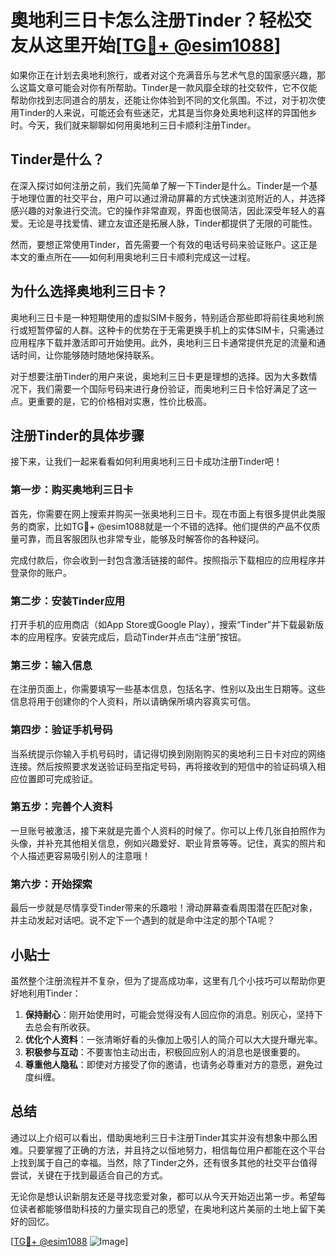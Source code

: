 # 奧地利三日卡怎么注册Tinder？轻松交友从这里开始[[TG💪+ @esim1088](https://t.me/s/esim1088)]

如果你正在计划去奥地利旅行，或者对这个充满音乐与艺术气息的国家感兴趣，那么这篇文章可能会对你有所帮助。Tinder是一款风靡全球的社交软件，它不仅能帮助你找到志同道合的朋友，还能让你体验到不同的文化氛围。不过，对于初次使用Tinder的人来说，可能还会有些迷茫，尤其是当你身处奥地利这样的异国他乡时。今天，我们就来聊聊如何用奥地利三日卡顺利注册Tinder。

## Tinder是什么？

在深入探讨如何注册之前，我们先简单了解一下Tinder是什么。Tinder是一个基于地理位置的社交平台，用户可以通过滑动屏幕的方式快速浏览附近的人，并选择感兴趣的对象进行交流。它的操作非常直观，界面也很简洁，因此深受年轻人的喜爱。无论是寻找爱情、建立友谊还是拓展人脉，Tinder都提供了无限的可能性。

然而，要想正常使用Tinder，首先需要一个有效的电话号码来验证账户。这正是本文的重点所在——如何利用奥地利三日卡顺利完成这一过程。

## 为什么选择奥地利三日卡？

奥地利三日卡是一种短期使用的虚拟SIM卡服务，特别适合那些即将前往奥地利旅行或短暂停留的人群。这种卡的优势在于无需更换手机上的实体SIM卡，只需通过应用程序下载并激活即可开始使用。此外，奥地利三日卡通常提供充足的流量和通话时间，让你能够随时随地保持联系。

对于想要注册Tinder的用户来说，奥地利三日卡更是理想的选择。因为大多数情况下，我们需要一个国际号码来进行身份验证，而奥地利三日卡恰好满足了这一点。更重要的是，它的价格相对实惠，性价比极高。

## 注册Tinder的具体步骤

接下来，让我们一起来看看如何利用奥地利三日卡成功注册Tinder吧！

### 第一步：购买奥地利三日卡

首先，你需要在网上搜索并购买一张奥地利三日卡。现在市面上有很多提供此类服务的商家，比如TG💪+ @esim1088就是一个不错的选择。他们提供的产品不仅质量可靠，而且客服团队也非常专业，能够及时解答你的各种疑问。

完成付款后，你会收到一封包含激活链接的邮件。按照指示下载相应的应用程序并登录你的账户。

### 第二步：安装Tinder应用

打开手机的应用商店（如App Store或Google Play），搜索“Tinder”并下载最新版本的应用程序。安装完成后，启动Tinder并点击“注册”按钮。

### 第三步：输入信息

在注册页面上，你需要填写一些基本信息，包括名字、性别以及出生日期等。这些信息将用于创建你的个人资料，所以请确保所填内容真实可信。

### 第四步：验证手机号码

当系统提示你输入手机号码时，请记得切换到刚刚购买的奥地利三日卡对应的网络连接。然后按照要求发送验证码至指定号码，再将接收到的短信中的验证码填入相应位置即可完成验证。

### 第五步：完善个人资料

一旦账号被激活，接下来就是完善个人资料的时候了。你可以上传几张自拍照作为头像，并补充其他相关信息，例如兴趣爱好、职业背景等等。记住，真实的照片和个人描述更容易吸引别人的注意哦！

### 第六步：开始探索

最后一步就是尽情享受Tinder带来的乐趣啦！滑动屏幕查看周围潜在匹配对象，并主动发起对话吧。说不定下一个遇到的就是命中注定的那个TA呢？

## 小贴士

虽然整个注册流程并不复杂，但为了提高成功率，这里有几个小技巧可以帮助你更好地利用Tinder：

1. **保持耐心**：刚开始使用时，可能会觉得没有人回应你的消息。别灰心，坚持下去总会有所收获。
2. **优化个人资料**：一张清晰好看的头像加上吸引人的简介可以大大提升曝光率。
3. **积极参与互动**：不要害怕主动出击，积极回应别人的消息也是很重要的。
4. **尊重他人隐私**：即使对方接受了你的邀请，也请务必尊重对方的意愿，避免过度纠缠。

## 总结

通过以上介绍可以看出，借助奥地利三日卡注册Tinder其实并没有想象中那么困难。只要掌握了正确的方法，并且持之以恒地努力，相信每位用户都能在这个平台上找到属于自己的幸福。当然，除了Tinder之外，还有很多其他的社交平台值得尝试，关键在于找到最适合自己的方式。

无论你是想认识新朋友还是寻找恋爱对象，都可以从今天开始迈出第一步。希望每位读者都能够借助科技的力量实现自己的愿望，在奥地利这片美丽的土地上留下美好的回忆。

[[TG💪+ @esim1088](https://t.me/s/esim1088) ![Image](https://i.postimg.cc/4NQfJmqS/Snipaste-2025-05-13-00-14-12.png)]